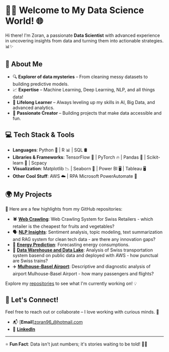 # 👩‍💻 Welcome to My Data Science World! 🌐

Hi there! I'm Zoran, a passionate **Data Scientist** with advanced experience in uncovering insights from data and turning them into actionable strategies. 📊✨

## 🚀 About Me

- 🔍 **Explorer of data mysteries** – From cleaning messy datasets to building predictive models.
- 📈 **Expertise** – Machine Learning, Deep Learning, NLP, and all things data! 
- 🧠 **Lifelong Learner** – Always leveling up my skills in AI, Big Data, and advanced analytics.
- 🌟 **Passionate Creator** – Building projects that make data accessible and fun.

## 💻 Tech Stack & Tools

- **Languages**: Python 🐍 | R 📊 | SQL 🛢️  
- **Libraries & Frameworks**: TensorFlow 🤖 | PyTorch 🔥 | Pandas 🐼 | Scikit-learn 🎯 | Scpacy    
- **Visualization**: Matplotlib 📉 | Seaborn 🌊 | Power BI 🖥️  | Tableau 🖥️
- **Other Cool Stuff**:  AWS ☁️ | RPA Microsoft PowerAutomate 🤖

## 🌍 My Projects

📌 Here are a few highlights from my GitHub repositories:

- 🕷️ **[Web Crawling](https://github.com/zd-2902/cip-gemuese)**: Web Crawling System for Swiss Retailers - which retailer is the cheapest for fruits and vegetables? 
- 🗣️ **[NLP Insights](https://github.com/zd-2902/hslu-cta03)**: Sentiment analysis, topic modeling, text summarization and RAG system for clean tech data - are there any innovation gaps?
- 🌳 **[Energy Prediction](https://github.com/zd-2902/hslu-dae)**: Forecasting energy consumptions.
- 🚂 **[Data Warehouse and Data Lake](https://github.com/zd-2902/hslu-dwh)**: Analysis of Swiss transportation system basend on public data and deployed with AWS - how punctual are Swiss trains?
- ✈️ **[Mulhouse-Basel Airport](#)**: Descriptive and diagnostic analysis of airport Mulhouse-Basel Airport - how many passengers and flights?

Explore my [repositories](https://github.com/zd-2902?tab=repositories) to see what I'm currently working on! 💡

## 🎯 Let's Connect!

Feel free to reach out or collaborate – I love working with curious minds. 🌟

- 📬 [**Email**]zoran96_@hotmail.com 
- 💼 [**LinkedIn**](https://www.linkedin.com/in/zoran-dobrosavljevic-b00600175/)

---

⭐ **Fun Fact**: Data isn't just numbers; it's stories waiting to be told! 📖✨
